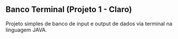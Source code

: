## Banco Terminal (Projeto 1 - Claro)

Projeto simples de banco de input e output de dados via terminal na linguagem JAVA.
